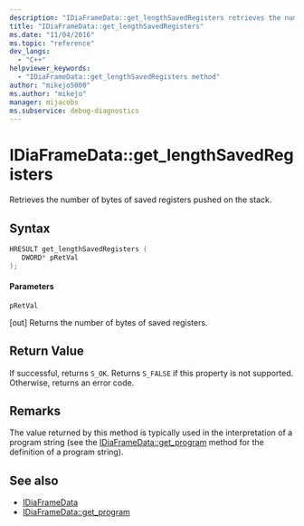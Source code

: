 ```yaml
---
description: "IDiaFrameData::get_lengthSavedRegisters retrieves the number of bytes of saved registers pushed on the stack."
title: "IDiaFrameData::get_lengthSavedRegisters"
ms.date: "11/04/2016"
ms.topic: "reference"
dev_langs:
  - "C++"
helpviewer_keywords:
  - "IDiaFrameData::get_lengthSavedRegisters method"
author: "mikejo5000"
ms.author: "mikejo"
manager: mijacobs
ms.subservice: debug-diagnostics
---
```


# IDiaFrameData::get_lengthSavedRegisters

Retrieves the number of bytes of saved registers pushed on the stack.

## Syntax

```c++
HRESULT get_lengthSavedRegisters ( 
   DWORD* pRetVal
);
```

#### Parameters

 `pRetVal`

[out] Returns the number of bytes of saved registers.

## Return Value

If successful, returns `S_OK`. Returns `S_FALSE` if this property is not supported. Otherwise, returns an error code.

## Remarks

The value returned by this method is typically used in the interpretation of a program string (see the [IDiaFrameData::get_program](../../debugger/debug-interface-access/idiaframedata-get-program.md) method for the definition of a program string).

## See also

- [IDiaFrameData](../../debugger/debug-interface-access/idiaframedata.md)
- [IDiaFrameData::get_program](../../debugger/debug-interface-access/idiaframedata-get-program.md)
